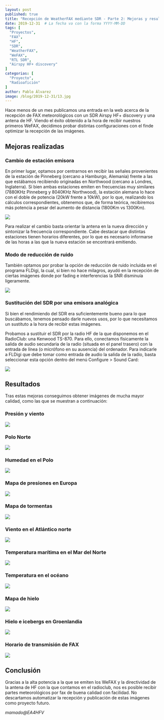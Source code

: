 ```yaml
---
layout: post
published: true
title: "Recepción de WeatherFAX mediante SDR - Parte 2: Mejoras y resultados finales"
date: 2019-12-31  # La fecha va con la forma YYYY-MM-DD
tags: [
  "Proyectos",
  "FAX",
  "HF",
  "SDR",
  "WeatherFAX",
  "WeFAX",
  "RTL SDR",
  "Airspy HF+ discovery"
]
categorias: [
  "Proyecto",
  "Radioafición"
]
author: Pablo Álvarez
image: /blog/2019-12-31/13.jpg
---
```


Hace menos de un mes publicamos una entrada en la web acerca de la recepción de FAX meteorológicos con un SDR Airspy HF+ discovery y una antena de HF. Viendo el éxito obtenido a la hora de recibir nuestros primeros WeFAX, decidimos probar distintas configuraciones con el finde optimizar la recepción de las imágenes.

## Mejoras realizadas

### Cambio de estación emisora

En primer lugar, optamos por centrarnos en recibir las señales provenientes de la estación de Pinneberg (cercano a Hamburgo, Alemania) frente a las que estábamos recibiendo originadas en Northwood (cercano a Londres, Inglaterra). Si bien ambas estaciones emiten en frecuencias muy similares (7880KHz Pinneberg y 8040KHz Northwood), la estación alemana lo hace con el doble de potencia (20kW frente a 10kW), por lo que, realizando los cálculos correspondientes, obtenemos que, de forma teórica, recibiremos más potencia a pesar del aumento de distancia (1800Km vs 1300Km).


![](/blog/2019-12-31/1.jpg)

Para realizar el cambio basta orientar la antena en la nueva dirección y sintonizar la frecuencia correspondiente. Cabe destacar que distintas estaciones tienen horarios diferentes, por lo que es necesario informarse de las horas a las que la nueva estación se encontrará emitiendo.

### Modo de reducción de ruido

También optamos por probar la opción de reducción de ruido incluida en el programa FLDigi, la cual, si bien no hace milagros, ayudó en la recepción de ciertas imágenes donde por fading e interferencias la SNR disminuía ligeramente.

![](/blog/2019-12-31/2.png)


### Sustitución del SDR por una emisora analógica


Si bien el rendimiendo del SDR era suficientemente bueno para lo que buscábamos, tenemos pensado darle nuevos usos, por lo que necesitamos un sustituto a la hora de recibir estas imágenes.

Probamos a sustituir el SDR por la radio HF de la que disponemos en el RadioClub: una Kenwood TS-870.  Para ello, conectamos físicamente la salida de audio secundaria de la radio (situada en el panel trasero) con la entrada de línea (o micrófono en su ausencia) del ordenador. Para indicarle a FLDigi que debe tomar como entrada de audio la salida de la radio, basta seleccionar esta opción dentro del menú Configure > Sound Card:

![](/blog/2019-12-31/3.png)


## Resultados

Tras estas mejoras conseguimos obtener imágenes de mucha mayor calidad, como las que se muestran a continuación:

### Presión y viento

![](/blog/2019-12-31/4.jpg)

### Polo Norte

![](/blog/2019-12-31/5.jpg)

### Humedad en el Polo

![](/blog/2019-12-31/6.jpg)

### Mapa de presiones en Europa

![](/blog/2019-12-31/7.jpg)

### Mapa de tormentas

![](/blog/2019-12-31/8.jpg)


### Viento en el Atlántico norte

![](/blog/2019-12-31/9.jpg)

### Temperatura marítima en el Mar del Norte

![](/blog/2019-12-31/10.jpg)

### Temperatura en el océano

![](/blog/2019-12-31/11.jpg)

### Mapa de hielo

![](/blog/2019-12-31/12.jpg)

### Hielo e icebergs en Groenlandia

![](/blog/2019-12-31/13.jpg)

### Horario de transmisión de FAX

![](/blog/2019-12-31/14.jpg)


## Conclusión

Gracias a la alta potencia a la que se emiten los WeFAX y la directividad de la antena de HF con la que contamos en el radioclub, nos es posible recibir partes meteorológicos por fax de buena calidad con facilidad. No descartamos automatizar la recepción y publicación de estas imágenes como proyecto futuro.


_mamado@EA4HFV_
